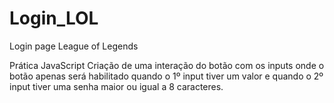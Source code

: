 # Login_LOL
Login page League of Legends


Prática JavaScript 
Criação de  uma interação do botão com os inputs onde o botão apenas será habilitado quando o 1º input tiver um valor e quando o 2º input tiver uma senha maior ou igual a 8 caracteres.
